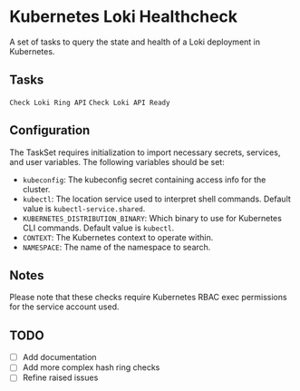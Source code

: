 # Kubernetes Loki Healthcheck

A set of tasks to query the state and health of a Loki deployment in Kubernetes.

## Tasks
`Check Loki Ring API`
`Check Loki API Ready`

## Configuration

The TaskSet requires initialization to import necessary secrets, services, and user variables. The following variables should be set:

- `kubeconfig`: The kubeconfig secret containing access info for the cluster.
- `kubectl`: The location service used to interpret shell commands. Default value is `kubectl-service.shared`.
- `KUBERNETES_DISTRIBUTION_BINARY`: Which binary to use for Kubernetes CLI commands. Default value is `kubectl`.
- `CONTEXT`: The Kubernetes context to operate within.
- `NAMESPACE`: The name of the namespace to search.

## Notes

Please note that these checks require Kubernetes RBAC exec permissions for the service account used.

## TODO
- [ ] Add documentation
- [ ] Add more complex hash ring checks
- [ ] Refine raised issues